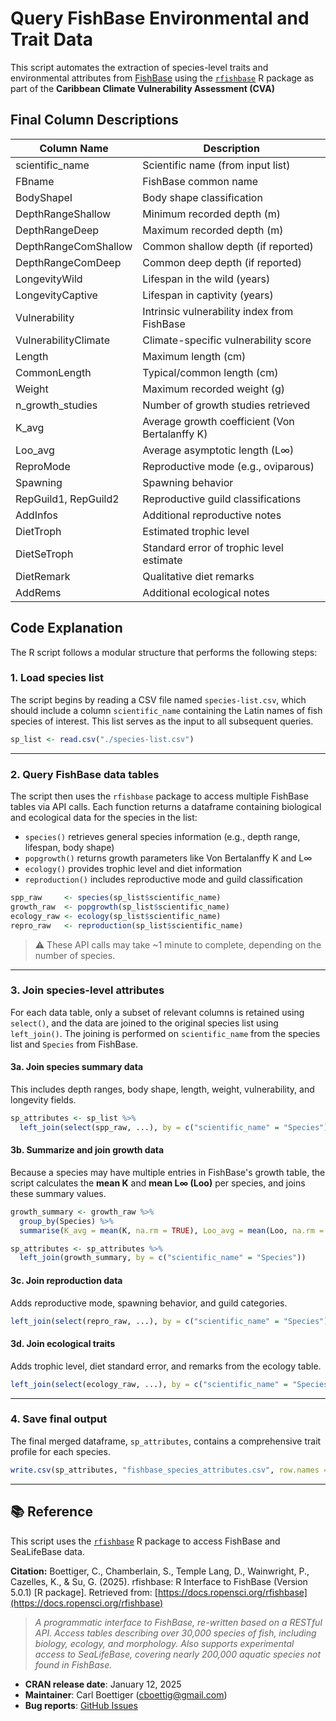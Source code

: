 # Query FishBase Environmental and Trait Data
This script automates the extraction of species-level traits and environmental attributes from [FishBase](https://www.fishbase.org) using the [`rfishbase`](https://github.com/ropensci/rfishbase) R package as part of the **Caribbean Climate Vulnerability Assessment (CVA)** 

## Final Column Descriptions
| Column Name          | Description                                    |
| -------------------- | ---------------------------------------------- |
| scientific\_name     | Scientific name (from input list)              |
| FBname               | FishBase common name                           |
| BodyShapeI           | Body shape classification                      |
| DepthRangeShallow    | Minimum recorded depth (m)                     |
| DepthRangeDeep       | Maximum recorded depth (m)                     |
| DepthRangeComShallow | Common shallow depth (if reported)             |
| DepthRangeComDeep    | Common deep depth (if reported)                |
| LongevityWild        | Lifespan in the wild (years)                   |
| LongevityCaptive     | Lifespan in captivity (years)                  |
| Vulnerability        | Intrinsic vulnerability index from FishBase    |
| VulnerabilityClimate | Climate-specific vulnerability score           |
| Length               | Maximum length (cm)                            |
| CommonLength         | Typical/common length (cm)                     |
| Weight               | Maximum recorded weight (g)                    |
| n\_growth\_studies   | Number of growth studies retrieved             |
| K\_avg               | Average growth coefficient (Von Bertalanffy K) |
| Loo\_avg             | Average asymptotic length (L∞)                 |
| ReproMode            | Reproductive mode (e.g., oviparous)            |
| Spawning             | Spawning behavior                              |
| RepGuild1, RepGuild2 | Reproductive guild classifications             |
| AddInfos             | Additional reproductive notes                  |
| DietTroph            | Estimated trophic level                        |
| DietSeTroph          | Standard error of trophic level estimate       |
| DietRemark           | Qualitative diet remarks                       |
| AddRems              | Additional ecological notes                    |

## Code Explanation
The R script follows a modular structure that performs the following steps:

### 1. Load species list
The script begins by reading a CSV file named `species-list.csv`, which should include a column `scientific_name` containing the Latin names of fish species of interest. This list serves as the input to all subsequent queries.

```r
sp_list <- read.csv("./species-list.csv")
```
---

### 2. Query FishBase data tables
The script then uses the `rfishbase` package to access multiple FishBase tables via API calls. Each function returns a dataframe containing biological and ecological data for the species in the list:

- `species()` retrieves general species information (e.g., depth range, lifespan, body shape)
- `popgrowth()` returns growth parameters like Von Bertalanffy K and L∞
- `ecology()` provides trophic level and diet information
- `reproduction()` includes reproductive mode and guild classification

```r
spp_raw     <- species(sp_list$scientific_name)
growth_raw  <- popgrowth(sp_list$scientific_name)
ecology_raw <- ecology(sp_list$scientific_name)
repro_raw   <- reproduction(sp_list$scientific_name)
```
> ⚠️ These API calls may take ~1 minute to complete, depending on the number of species.
---

### 3. Join species-level attributes
For each data table, only a subset of relevant columns is retained using `select()`, and the data are joined to the original species list using `left_join()`. The joining is performed on `scientific_name` from the species list and `Species` from FishBase.

#### 3a. Join species summary data
This includes depth ranges, body shape, length, weight, vulnerability, and longevity fields.

```r
sp_attributes <- sp_list %>%
  left_join(select(spp_raw, ...), by = c("scientific_name" = "Species"))
```

#### 3b. Summarize and join growth data
Because a species may have multiple entries in FishBase's growth table, the script calculates the **mean K** and **mean L∞ (Loo)** per species, and joins these summary values.
```r
growth_summary <- growth_raw %>%
  group_by(Species) %>%
  summarise(K_avg = mean(K, na.rm = TRUE), Loo_avg = mean(Loo, na.rm = TRUE), ...)
```

```r
sp_attributes <- sp_attributes %>%
  left_join(growth_summary, by = c("scientific_name" = "Species"))
```

#### 3c. Join reproduction data
Adds reproductive mode, spawning behavior, and guild categories.
```r
left_join(select(repro_raw, ...), by = c("scientific_name" = "Species"))
```

#### 3d. Join ecological traits
Adds trophic level, diet standard error, and remarks from the ecology table.

```r
left_join(select(ecology_raw, ...), by = c("scientific_name" = "Species"))
```

---

### 4. Save final output
The final merged dataframe, `sp_attributes`, contains a comprehensive trait profile for each species.
```r
write.csv(sp_attributes, "fishbase_species_attributes.csv", row.names = FALSE)
```

---
## 📚 Reference

This script uses the [`rfishbase`](https://github.com/ropensci/rfishbase) R package to access FishBase and SeaLifeBase data. 

**Citation:** Boettiger, C., Chamberlain, S., Temple Lang, D., Wainwright, P., Cazelles, K., & Su, G. (2025).  rfishbase: R Interface to FishBase (Version 5.0.1) [R package]. Retrieved from: [https://docs.ropensci.org/rfishbase](https://docs.ropensci.org/rfishbase)
> *A programmatic interface to FishBase, re-written based on a RESTful API. Access tables describing over 30,000 species of fish, including biology, ecology, and morphology. Also supports experimental access to SeaLifeBase, covering nearly 200,000 aquatic species not found in FishBase.*

- **CRAN release date**: January 12, 2025  
- **Maintainer**: Carl Boettiger (<cboettig@gmail.com>)  
- **Bug reports**: [GitHub Issues](https://github.com/ropensci/rfishbase/issues)  
